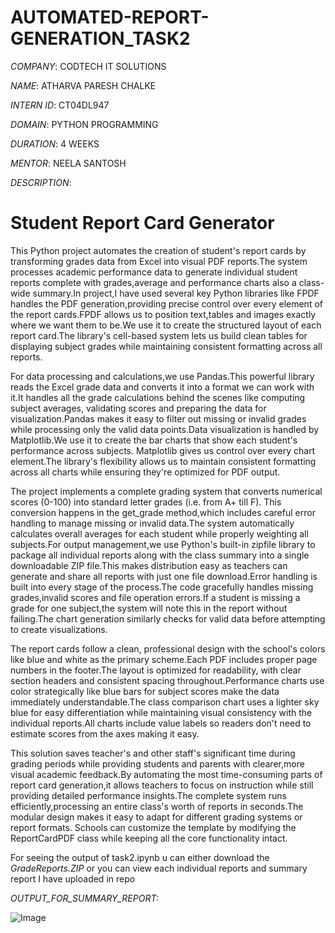 # AUTOMATED-REPORT-GENERATION_TASK2

*COMPANY*: CODTECH IT SOLUTIONS

*NAME*: ATHARVA PARESH CHALKE

*INTERN ID*: CT04DL947

*DOMAIN*:  PYTHON PROGRAMMING

*DURATION*: 4 WEEKS

*MENTOR*: NEELA SANTOSH

*DESCRIPTION*:

# Student Report Card Generator

This Python project automates the creation of student's report cards by transforming grades data from Excel into visual PDF reports.The system processes academic performance data to generate individual student reports complete with grades,average and performance charts also a class-wide summary.In project,I have used several key Python libraries like FPDF handles the PDF generation,providing precise control over every element of the report cards.FPDF allows us to position text,tables and images exactly where we want them to be.We use it to create the structured layout of each report card.The library's cell-based system lets us build clean tables for displaying subject grades while maintaining consistent formatting across all reports.

For data processing and calculations,we use Pandas.This powerful library reads the Excel grade data and converts it into a format we can work with it.It handles all the grade calculations behind the scenes like computing subject averages, validating scores and preparing the data for visualization.Pandas makes it easy to filter out missing or invalid grades while processing only the valid data points.Data visualization is handled by Matplotlib.We use it to create the bar charts that show each student's performance across subjects. Matplotlib gives us control over every chart element.The library's flexibility allows us to maintain consistent formatting across all charts while ensuring they're optimized for PDF output.

The project implements a complete grading system that converts numerical scores (0-100) into standard letter grades (i.e. from A+ till F). This conversion happens in the get_grade method,which includes careful error handling to manage missing or invalid data.The system automatically calculates overall averages for each student while properly weighting all subjects.For output management,we use Python's built-in zipfile library to package all individual reports along with the class summary into a single downloadable ZIP file.This makes distribution easy as teachers can generate and share all reports with just one file download.Error handling is built into every stage of the process.The code gracefully handles missing grades,invalid scores and file operation errors.If a student is missing a grade for one subject,the system will note this in the report without failing.The chart generation similarly checks for valid data before attempting to create visualizations.

The report cards follow a clean, professional design with the school's colors like blue and white as the primary scheme.Each PDF includes proper page numbers in the footer.The layout is optimized for readability, with clear section headers and consistent spacing throughout.Performance charts use color strategically like blue bars for subject scores make the data immediately understandable.The class comparison chart uses a lighter sky blue for easy differentiation while maintaining visual consistency with the individual reports.All charts include value labels so readers don't need to estimate scores from the axes making it easy.

This solution saves teacher's and other staff's significant time during grading periods while providing students and parents with clearer,more visual academic feedback.By automating the most time-consuming parts of report card generation,it allows teachers to focus on instruction while still providing detailed performance insights.The complete system runs efficiently,processing an entire class's worth of reports in seconds.The modular design makes it easy to adapt for different grading systems or report formats. Schools can customize the template by modifying the ReportCardPDF class while keeping all the core functionality intact.


For seeing the output of task2.ipynb u can either download the *GradeReports.ZIP* or you can view each individual reports and summary report I have uploaded in repo

*OUTPUT_FOR_SUMMARY_REPORT:*

![Image](https://github.com/user-attachments/assets/c921fd52-3383-4b6d-be9c-28de4111e555)
